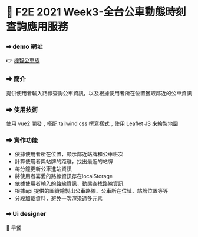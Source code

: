 # 🚌 F2E 2021 Week3-全台公車動態時刻查詢應用服務

### ➡ demo 網址

👉 [機智公車族](https://changchiao.github.io/bus_timetable/#/)

### ➡ 簡介

提供使用者輸入路線查詢公車資訊，以及根據使用者所在位置獲取鄰近的公車資訊

### ➡ 使用技術

使用 vue2 開發﹐搭配 tailwind css 撰寫樣式﹐使用 Leaflet JS 來繪製地圖

### ➡ 實作功能

-   依據使用者所在位置，顯示鄰近站牌和公車班次
-   計算使用者與站牌的距離，找出最近的站牌
-   每分鐘更新公車進站資訊
-   將使用者喜愛的路線資訊存在localStorage
-   依據使用者輸入的路線資訊，動態查找路線資訊
-   根據api 提供的圖資繪製出公車路線、公車所在位址、站牌位置等等
-   分段加載資料，避免一次渲染過多元素

### ➡ Ui designer

👏 早餐

